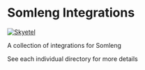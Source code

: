 # Somleng Integrations

[![Skyetel](https://github.com/somleng/somleng-integrations/actions/workflows/skyetel.yml/badge.svg)](https://github.com/somleng/somleng-integrations/actions/workflows/skyetel.yml)

A collection of integrations for Somleng

See each individual directory for more details
